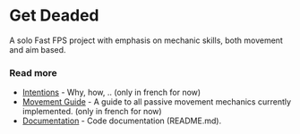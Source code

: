 # Get Deaded

A solo Fast FPS project with emphasis on mechanic skills, both movement and aim based.

### Read more
- [Intentions](notes/Intentions.md) - Why, how, .. (only in french for now)
- [Movement Guide](https://docs.google.com/document/d/1-2ghNz4_-XHJDjSSlxOy5r2pne64WPAVzMsHn9SYILI/edit?usp=sharing) - A guide to all passive movement mechanics currently implemented. (only in french for now)
- [Documentation](script/) - Code documentation (README.md).